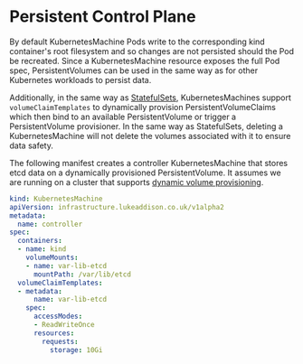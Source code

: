 # Persistent Control Plane

By default KubernetesMachine Pods write to the corresponding kind container's
root filesystem and so changes are not persisted should the Pod be recreated.
Since a KubernetesMachine resource exposes the full Pod spec, PersistentVolumes
can be used in the same way as for other Kubernetes workloads to persist data.

Additionally, in the same way as [StatefulSets], KubernetesMachines support `volumeClaimTemplates`
to dynamically provision PersistentVolumeClaims which then bind to an available PersistentVolume or
trigger a PersistentVolume provisioner. In the same way as StatefulSets, deleting a
KubernetesMachine will not delete the volumes associated with it to ensure data safety.

The following manifest creates a controller KubernetesMachine that stores etcd data on a dynamically
provisioned PersistentVolume. It assumes we are running on a cluster that supports [dynamic volume
provisioning].

```yaml
kind: KubernetesMachine
apiVersion: infrastructure.lukeaddison.co.uk/v1alpha2
metadata:
  name: controller
spec:
  containers:
  - name: kind
    volumeMounts:
    - name: var-lib-etcd
      mountPath: /var/lib/etcd
  volumeClaimTemplates:
  - metadata:
      name: var-lib-etcd
    spec:
      accessModes:
      - ReadWriteOnce
      resources:
        requests:
          storage: 10Gi
```

[StatefulSets]: https://kubernetes.io/docs/concepts/workloads/controllers/statefulset/
[owned]: https://kubernetes.io/docs/concepts/workloads/controllers/garbage-collection
[dynamic volume provisioning]: https://kubernetes.io/docs/concepts/storage/dynamic-provisioning/

